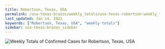 ```yaml
---
title: Robertson, Texas, USA
permalink: /usa-texas-brazos/weekly_totals/usa-texas-robertson-weekly_totals.html
last_updated: Jan 14, 2021
keywords: ["Robertson, Texas, USA", "weekly totals"]
sidebar: usa-texas-brazos_sidebar
---
```


![Weekly Totals of Confirmed Cases for Robertson, Texas, USA](/covid_tracker/images/graphs/usa-texas-robertson-weekly_totals_graph.png)
